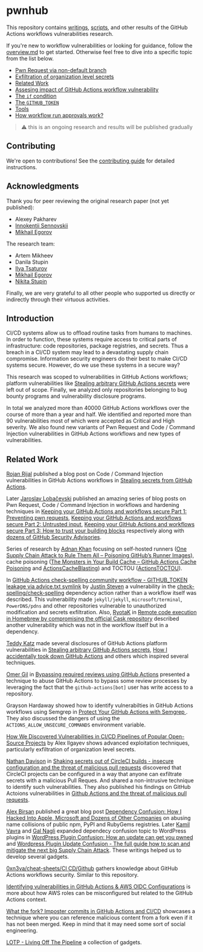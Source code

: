 # pwnhub

This repository contains [writings](writings), [scripts](scripts), and other results of the GitHub Actions workflows vulnerabilities research.

If you're new to workflow vulnerabilities or looking for guidance, follow the [overview.md](writings/overview.md) to get started. Otherwise feel free to dive into a specific topic from the list below.

- [Pwn Request via non-default branch](writings/pwn-request-via-non-default-branch.md)
- [Exfiltration of organization level secrets](writings/org-level-secrets.md)
- [Related Work](https://github.com/nikitastupin/pwnhub#related-work)
- [Assesing impact of GitHub Actions workflow vulnerability](writings/assessing-impact.md)
- [The `if` condition](writings/if-condition.md)
- [The `GITHUB_TOKEN`](writings/github-token.md)
- [Tools](writings/tools.md)
- [How workflow run approvals work?](writings/how-workflow-run-approvals-work.md)

> :warning: this is an ongoing research and results will be published gradually

## Contributing

We're open to contributions! See the [contributing guide](CONTRIBUTING.md) for detailed instructions.

## Acknowledgments

Thank you for peer reviewing the original research paper (not yet published):

- Alexey Pakharev
- [Innokentii Sennovskii](https://twitter.com/rumata888)
- [Mikhail Egorov](https://twitter.com/0ang3el)

The research team:

- Artem Mikheev
- Danila Stupin
- [Ilya Tsaturov](https://twitter.com/itsaturov)
- [Mikhail Egorov](https://twitter.com/0ang3el)
- [Nikita Stupin](https://twitter.com/_nikitastupin)

Finally, we are very grateful to all other people who supported us directly or indirectly through their virtuous activities.

## Introduction

СI/CD systems allow us to offload routine tasks from humans to machines. In order to function, these systems require access to critical parts of infrastructure: code repositories, package registries, and secrets. Thus a breach in a CI/CD system may lead to a devastating supply chain compromise. Information security engineers do their best to make CI/CD systems secure. However, do we use these systems in a secure way?

This research was scoped to vulnerabilities in GitHub Actions workflows; platform vulnerabilities like [Stealing arbitrary GitHub Actions secrets](https://blog.teddykatz.com/2021/03/17/github-actions-write-access.html) were left out of scope. Finally, we analyzed only repositories belonging to bug bounty programs and vulnerability disclosure programs.

In total we analyzed more than 40000 GitHub Actions workflows over the course of more than a year and half. We identified and reported more than 90 vulnerabilities most of which were accepted as Critical and High severity. We also found new variants of Pwn Request and Code / Command Injection vulnerabilities in GitHub Actions workflows and new types of vulnerabilities.

## Related Work

[Rojan Rijal](https://twitter.com/uraniumhacker) published a blog post on Code / Command Injection vulnerabilities in GitHub Actions workflows in [Stealing secrets from GitHub Actions](https://sites.google.com/securifyinc.com/secblogs/hacking-github-actions).

Later [Jaroslav Lobačevski](https://twitter.com/yarlob) published an amazing series of blog posts on Pwn Request, Code / Command Injection in workflows and hardening techniques in [Keeping your GitHub Actions and workflows secure Part 1: Preventing pwn requests](https://securitylab.github.com/research/github-actions-preventing-pwn-requests), [Keeping your GitHub Actions and workflows secure Part 2: Untrusted input](https://securitylab.github.com/research/github-actions-untrusted-input), [Keeping your GitHub Actions and workflows secure Part 3: How to trust your building blocks](https://securitylab.github.com/research/github-actions-building-blocks) respectively along with [dozens of GitHub Security Advisories](https://securitylab.github.com/advisories/).

Series of research by [Adnan Khan](https://x.com/adnanthekhan) focusing on self-hosted runners ([One Supply Chain Attack to Rule Them All – Poisoning GitHub’s Runner Images](ttps://adnanthekhan.com/2023/12/20/one-supply-chain-attack-to-rule-them-all/)), cache poisoning ([The Monsters in Your Build Cache – GitHub Actions Cache Poisoning](https://adnanthekhan.com/2024/05/06/the-monsters-in-your-build-cache-github-actions-cache-poisoning/) and [ActionsCacheBlasting](https://github.com/AdnaneKhan/ActionsCacheBlasting)) and TOCTOU ([ActionsTOCTOU](https://github.com/AdnaneKhan/ActionsTOCTOU)).

In [GitHub Actions check-spelling community workflow - GITHUB_TOKEN leakage via advice.txt symlink](https://github.com/justinsteven/advisories/blob/master/2021_github_actions_checkspelling_token_leak_via_advice_symlink.md) by [Justin Steven](https://github.com/justinsteven) a vulnerability in the [check-spelling/check-spelling](https://github.com/check-spelling/check-spelling) dependency action rather than a workflow itself was described. This vulnerability made `jekyll/jekyll`, `microsoft/terminal`, `PowerDNS/pdns` and other repositories vulnerable to unauthorized modification and secrets exfiltration. Also, [RyotaK](https://twitter.com/ryotkak) in [Remote code execution in Homebrew by compromising the official Cask repository](https://blog.ryotak.me/post/homebrew-security-incident-en/) described another vulnerability which was not in the workflow itself but in a dependency.

[Teddy Katz](https://twitter.com/not_an_aardvark) made several disclosures of GitHub Actions platform vulnerabilities in [Stealing arbitrary GitHub Actions secrets](https://blog.teddykatz.com/2021/03/17/github-actions-write-access.html), [How I accidentally took down GitHub Actions](https://blog.teddykatz.com/2019/11/12/github-actions-dos.html) and others which inspired several techniques.

[Omer Gil](https://twitter.com/omer_gil) in [Bypassing required reviews using GitHub Actions](https://medium.com/cider-sec/bypassing-required-reviews-using-github-actions-6e1b29135cc7) presented a technique to abuse GitHub Actions to bypass some review processes by leveraging the fact that the `github-actions[bot]` user has write access to a repository.

Grayson Hardaway showed how to identify vulnerabilties in GitHub Actions workflows using Semgrep in [Protect Your GitHub Actions with Semgrep
](https://r2c.dev/blog/2021/protect-your-github-actions-with-semgrep/). They also discussed the dangers of using the `ACTIONS_ALLOW_UNSECURE_COMMANDS` environment variable.

[How We Discovered Vulnerabilities in CI/CD Pipelines of Popular Open-Source Projects](https://cycode.com/blog/github-actions-vulnerabilities/) by Alex Ilgayev shows advanced exploitation techniques, particularly exfiltration of organization level secrets.

[Nathan Davison](https://twitter.com/nj_dav) in [Shaking secrets out of CircleCI builds - insecure configuration and the threat of malicious pull requests](https://nathandavison.com/blog/shaking-secrets-out-of-circleci-builds) discovered that CircleCI projects can be configured in a way that anyone can exfiltrate secrets with a malicious Pull Reques. And shared a non-intrusive technique to identify such vulnerabilities. They also published his findings on GitHub Actoions vulnerabilities in [Github Actions and the threat of malicious pull requests](https://nathandavison.com/blog/github-actions-and-the-threat-of-malicious-pull-requests).

[Alex Birsan](https://twitter.com/alxbrsn) published a great blog post [Dependency Confusion: How I Hacked Into Apple, Microsoft and Dozens of Other Companies](https://medium.com/@alex.birsan/dependency-confusion-4a5d60fec610) on abusing name collisions of public npm, PyPI and RubyGems registries. Later [Kamil Vavra](https://twitter.com/vavkamil) and [Gal Nagli](https://twitter.com/naglinagli) expanded dependecy confusion topic to WordPress plugins in [WordPress Plugin Confusion: How an update can get you pwned](https://vavkamil.cz/2021/11/25/wordpress-plugin-confusion-update-can-get-you-pwned/) and [Wordpress Plugin Update Confusion - The full guide how to scan and mitigate the next big Supply Chain Attack](https://galnagli.com/Wordpress_Plugin_Update_Confusion/). These writings helped us to develop several gadgets.

[0xn3va/cheat-sheets/CI CD/Github](https://github.com/0xn3va/cheat-sheets/tree/main/CI%20CD/Github) gathers knowledge about GitHub Actions workflows security. Similar to this repository.

[Identifying vulnerabilities in GitHub Actions & AWS OIDC Configurations](https://medium.com/tinder/identifying-vulnerabilities-in-github-actions-aws-oidc-configurations-8067c400d5b8) is more about how AWS roles can be misconfigured but related to the GitHub Actions context.

[What the fork? Imposter commits in GitHub Actions and CI/CD](https://www.chainguard.dev/unchained/what-the-fork-imposter-commits-in-github-actions-and-ci-cd) showcases a technique where you can reference malicious content from a fork even if it has not been merged. Keep in mind that it may need some sort of social engineering.

[LOTP - Living Off The Pipeline](https://boostsecurityio.github.io/lotp/) a collection of gadgets.
